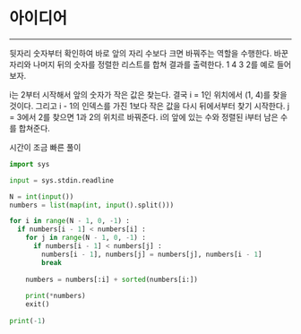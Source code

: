# 아이디어
---
<p>뒷자리 숫자부터 확인하여 바로 앞의 자리 수보다 크면 바꿔주는 역할을 수행한다. 바꾼 자리와 나머지 뒤의 숫자를 정렬한 리스트를 합쳐
결과를 출력한다.
1 4 3 2를 예로 들어보자.</p>
<p>i는 2부터 시작해서 앞의 숫자가 작은 값은 찾는다. 결국 i = 1인 위치에서 (1, 4)를 찾을 것이다. 
그리고 i - 1의 인덱스를 가진 1보다 작은 값을 다시 뒤에서부터 찾기 시작한다. j = 3에서 2를 찾으면 1과 2의 위치르 바꿔준다.
i의 앞에 있는 수와 정렬된 i부터 남은 수를 합쳐준다.</p>

시간이 조금 빠른 풀이

```python
import sys

input = sys.stdin.readline

N = int(input())
numbers = list(map(int, input().split()))

for i in range(N - 1, 0, -1) : 
  if numbers[i - 1] < numbers[i] :
    for j in range(N - 1, 0, -1) : 
      if numbers[i - 1] < numbers[j] :
        numbers[i - 1], numbers[j] = numbers[j], numbers[i - 1] 
        break
                
    numbers = numbers[:i] + sorted(numbers[i:])
                
    print(*numbers)
    exit()
    
print(-1)
```

